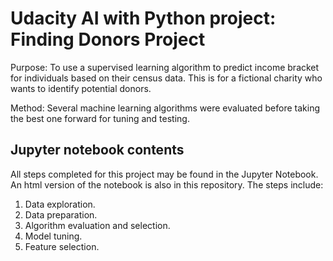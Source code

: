 # Udacity AI with Python project: Finding Donors Project
Purpose: To use a supervised learning algorithm to predict income bracket for individuals based on their census data. This is for a fictional charity who wants to identify potential donors.  

Method: Several machine learning algorithms were evaluated before taking the best one forward for tuning and testing.

## Jupyter notebook contents
All steps completed for this project may be found in the Jupyter Notebook. An html version of the notebook is also in this repository. The steps include:  
1. Data exploration.  
2. Data preparation.  
3. Algorithm evaluation and selection.  
4. Model tuning.  
5. Feature selection.
